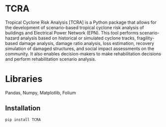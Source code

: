 # TCRA

Tropical Cyclone Risk Analysis [TCRA] is a Python package that allows for the development of scenario-based tropical cyclone risk analysis of buildings and Electrical Power Network (EPN). This tool performs scenario-hazard analysis based on historical or simulated cyclone tracks, fragility-based damage analysis, damage ratio analysis, loss estimation, recovery simulation of damaged structures, and social impact assessments on the community. It also enables decision-makers to make rehabilitation decisions and perform rehabilitation scenario analysis.

# Libraries
Pandas, Numpy, Matplotlib, Folium

## Installation

```bash
pip install TCRA

